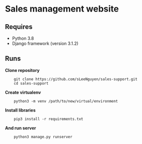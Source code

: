 # Sales management website

## Requires
- Python 3.8
- Django framework (version 3.1.2)

## Runs
**Clone repository**

        git clone https://github.com/sLeeNguyen/sales-support.git
        cd sales-support
        
**Create virtualenv**

        python3 -m venv /path/to/new/virtual/environment
        
**Install libraries**

        pip3 install -r requirements.txt 
        
**And run server**

        python3 manage.py runserver